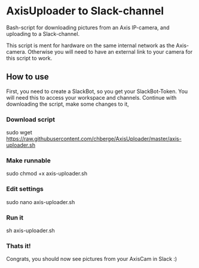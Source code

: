 # AxisUploader to Slack-channel
Bash-script for downloading pictures from an Axis IP-camera, and uploading to a Slack-channel.


This script is ment for hardware on the same internal network as the Axis-camera. Otherwise you will need to have an external link to your camera for this script to work.


## How to use

First, you need to create a SlackBot, so you get your SlackBot-Token. You will need this to access your workspace and channels. Continue with downloading the script, make some changes to it, 



### Download script

sudo wget https://raw.githubusercontent.com/chberge/AxisUploader/master/axis-uploader.sh 

### Make runnable

sudo chmod +x axis-uploader.sh


### Edit settings 

sudo nano axis-uploader.sh


### Run it

sh axis-uploader.sh


### Thats it!

Congrats, you should now see pictures from your AxisCam in Slack :)
